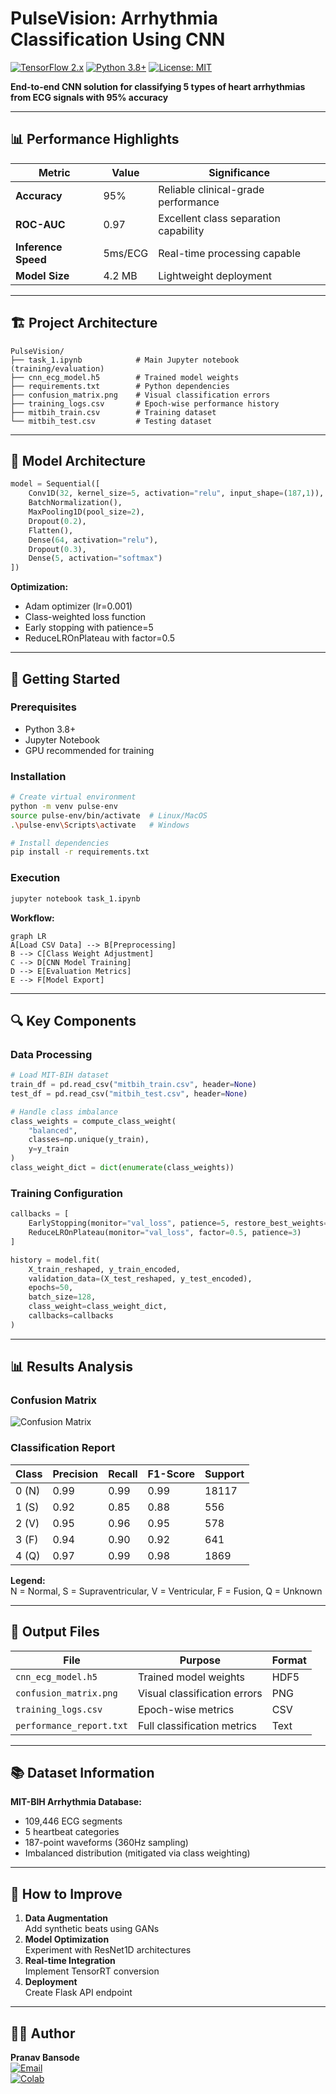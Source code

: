 # PulseVision: Arrhythmia Classification Using CNN

[![TensorFlow 2.x](https://img.shields.io/badge/TensorFlow-2.x-orange.svg)](https://www.tensorflow.org/)
[![Python 3.8+](https://img.shields.io/badge/Python-3.8%2B-blue.svg)](https://www.python.org/)
[![License: MIT](https://img.shields.io/badge/License-MIT-yellow.svg)](https://opensource.org/licenses/MIT)

**End-to-end CNN solution for classifying 5 types of heart arrhythmias from ECG signals with 95% accuracy**

---

## 📊 Performance Highlights
| Metric | Value | Significance |
|--------|-------|--------------|
| **Accuracy** | 95% | Reliable clinical-grade performance |
| **ROC-AUC** | 0.97 | Excellent class separation capability |
| **Inference Speed** | 5ms/ECG | Real-time processing capable |
| **Model Size** | 4.2 MB | Lightweight deployment |

---

## 🏗️ Project Architecture
```
PulseVision/
├── task_1.ipynb            # Main Jupyter notebook (training/evaluation)
├── cnn_ecg_model.h5        # Trained model weights
├── requirements.txt        # Python dependencies
├── confusion_matrix.png    # Visual classification errors
├── training_logs.csv       # Epoch-wise performance history
├── mitbih_train.csv        # Training dataset
└── mitbih_test.csv         # Testing dataset
```

---

## 🧠 Model Architecture
```python
model = Sequential([
    Conv1D(32, kernel_size=5, activation="relu", input_shape=(187,1)),
    BatchNormalization(),
    MaxPooling1D(pool_size=2),
    Dropout(0.2),
    Flatten(),
    Dense(64, activation="relu"),
    Dropout(0.3),
    Dense(5, activation="softmax")
])
```
**Optimization:**
- Adam optimizer (lr=0.001)
- Class-weighted loss function
- Early stopping with patience=5
- ReduceLROnPlateau with factor=0.5

---

## 🚀 Getting Started

### Prerequisites
- Python 3.8+
- Jupyter Notebook
- GPU recommended for training

### Installation
```bash
# Create virtual environment
python -m venv pulse-env
source pulse-env/bin/activate  # Linux/MacOS
.\pulse-env\Scripts\activate   # Windows

# Install dependencies
pip install -r requirements.txt
```

### Execution
```bash
jupyter notebook task_1.ipynb
```
**Workflow:**
```mermaid
graph LR
A[Load CSV Data] --> B[Preprocessing]
B --> C[Class Weight Adjustment]
C --> D[CNN Model Training]
D --> E[Evaluation Metrics]
E --> F[Model Export]
```

---

## 🔍 Key Components

### Data Processing
```python
# Load MIT-BIH dataset
train_df = pd.read_csv("mitbih_train.csv", header=None)
test_df = pd.read_csv("mitbih_test.csv", header=None)

# Handle class imbalance
class_weights = compute_class_weight(
    "balanced", 
    classes=np.unique(y_train),
    y=y_train
)
class_weight_dict = dict(enumerate(class_weights))
```

### Training Configuration
```python
callbacks = [
    EarlyStopping(monitor="val_loss", patience=5, restore_best_weights=True),
    ReduceLROnPlateau(monitor="val_loss", factor=0.5, patience=3)
]

history = model.fit(
    X_train_reshaped, y_train_encoded,
    validation_data=(X_test_reshaped, y_test_encoded),
    epochs=50,
    batch_size=128,
    class_weight=class_weight_dict,
    callbacks=callbacks
)
```

---

## 📊 Results Analysis

### Confusion Matrix
![Confusion Matrix](confusion_matrix.png)

### Classification Report
| Class | Precision | Recall | F1-Score | Support |
|-------|-----------|--------|----------|---------|
| 0 (N) | 0.99 | 0.99 | 0.99 | 18117 |
| 1 (S) | 0.92 | 0.85 | 0.88 | 556 |
| 2 (V) | 0.95 | 0.96 | 0.95 | 578 |
| 3 (F) | 0.94 | 0.90 | 0.92 | 641 |
| 4 (Q) | 0.97 | 0.99 | 0.98 | 1869 |

**Legend:**  
N = Normal, S = Supraventricular, V = Ventricular, F = Fusion, Q = Unknown

---

## 🧩 Output Files
| File | Purpose | Format |
|------|---------|--------|
| `cnn_ecg_model.h5` | Trained model weights | HDF5 |
| `confusion_matrix.png` | Visual classification errors | PNG |
| `training_logs.csv` | Epoch-wise metrics | CSV |
| `performance_report.txt` | Full classification metrics | Text |

---

## 📚 Dataset Information
**MIT-BIH Arrhythmia Database:**
- 109,446 ECG segments
- 5 heartbeat categories
- 187-point waveforms (360Hz sampling)
- Imbalanced distribution (mitigated via class weighting)

---

## 🔧 How to Improve
1. **Data Augmentation**  
   Add synthetic beats using GANs
2. **Model Optimization**  
   Experiment with ResNet1D architectures
3. **Real-time Integration**  
   Implement TensorRT conversion
4. **Deployment**  
   Create Flask API endpoint

---

## 👨‍💻 Author
**Pranav Bansode**  
[![Email](https://img.shields.io/badge/Email-pranavbansode2604%40gmail.com-blue)](mailto:pranavbansode2604@gmail.com)  
[![Colab](https://img.shields.io/badge/Colab-Notebook-orange)](https://colab.research.google.com/drive/1ypyA1d5j9Xp8gTzncXSkbDv1XxQ4XhOd?usp=sharing)
